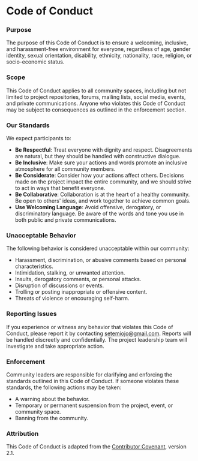 # Code of Conduct

### **Purpose**

The purpose of this Code of Conduct is to ensure a welcoming, inclusive, and harassment-free environment for everyone, regardless of age, gender identity, sexual orientation, disability, ethnicity, nationality, race, religion, or socio-economic status.

### **Scope**

This Code of Conduct applies to all community spaces, including but not limited to project repositories, forums, mailing lists, social media, events, and private communications. Anyone who violates this Code of Conduct may be subject to consequences as outlined in the enforcement section.

### **Our Standards**

We expect participants to:

- **Be Respectful**: Treat everyone with dignity and respect. Disagreements are natural, but they should be handled with constructive dialogue.
- **Be Inclusive**: Make sure your actions and words promote an inclusive atmosphere for all community members.
- **Be Considerate**: Consider how your actions affect others. Decisions made on the project impact the entire community, and we should strive to act in ways that benefit everyone.
- **Be Collaborative**: Collaboration is at the heart of a healthy community. Be open to others' ideas, and work together to achieve common goals.
- **Use Welcoming Language**: Avoid offensive, derogatory, or discriminatory language. Be aware of the words and tone you use in both public and private communications.

### **Unacceptable Behavior**

The following behavior is considered unacceptable within our community:

- Harassment, discrimination, or abusive comments based on personal characteristics.
- Intimidation, stalking, or unwanted attention.
- Insults, derogatory comments, or personal attacks.
- Disruption of discussions or events.
- Trolling or posting inappropriate or offensive content.
- Threats of violence or encouraging self-harm.

### **Reporting Issues**

If you experience or witness any behavior that violates this Code of Conduct, please report it by contacting [setemiojo@gmail.com](mailto:setemiojo@gmail.com). Reports will be handled discreetly and confidentially. The project leadership team will investigate and take appropriate action.

### **Enforcement**

Community leaders are responsible for clarifying and enforcing the standards outlined in this Code of Conduct. If someone violates these standards, the following actions may be taken:

- A warning about the behavior.
- Temporary or permanent suspension from the project, event, or community space.
- Banning from the community.

### **Attribution**

This Code of Conduct is adapted from the [Contributor Covenant](https://www.contributor-covenant.org), version 2.1.
